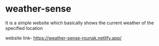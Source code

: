 # weather-sense
It is a simple website which basically shows the current weather of the specified location  

website link-
https://weather-sense-rounak.netlify.app/
